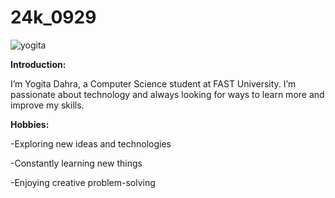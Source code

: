 # 24k_0929
![yogita](https://github.com/user-attachments/assets/c58f30cd-9de1-4df7-bbe7-4520ff6f90cd)

**Introduction:**

I’m Yogita Dahra, a Computer Science student at FAST University. I’m passionate about technology and always looking for ways to learn more and improve my skills.

**Hobbies:**

-Exploring new ideas and technologies

-Constantly learning new things

-Enjoying creative problem-solving

